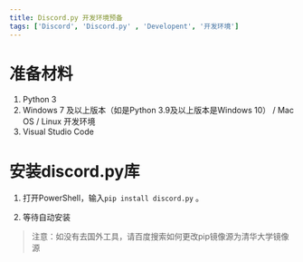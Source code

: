 ```yaml
---
title: Discord.py 开发环境预备
tags: ['Discord', 'Discord.py' , 'Developent', '开发环境']
---
```


# 准备材料
1. Python 3
2. Windows 7 及以上版本（如是Python 3.9及以上版本是Windows 10） / Mac OS / Linux 开发环境
3. Visual Studio Code

# 安装discord.py库

1. 打开PowerShell，输入`pip install discord.py` 。

2. 等待自动安装

> 注意：如没有去国外工具，请百度搜索如何更改pip镜像源为清华大学镜像源
